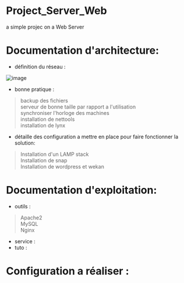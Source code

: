 # Project_Server_Web
a simple projec on a Web Server

# Documentation d'architecture:
- définition du réseau :

![image](https://user-images.githubusercontent.com/72856412/112160798-d2318180-8bea-11eb-935a-bac703b983d6.png)

- bonne pratique :

>backup des fichiers <br/>
serveur de bonne taille par rapport a l'utilisation <br/>
synchroniser l'horloge des machines <br/>
installation de nettools <br/>
installation de lynx <br/>

- détaille des configuration a mettre en place pour faire fonctionner la solution:

>Installation d'un LAMP stack <br/>
Installation de snap <br/>
Installation de wordpress et wekan <br/>

# Documentation d'exploitation:
- outils :
> Apache2<br/> MySQL<br/> Nginx
- service :
- tuto :

# Configuration a réaliser :





